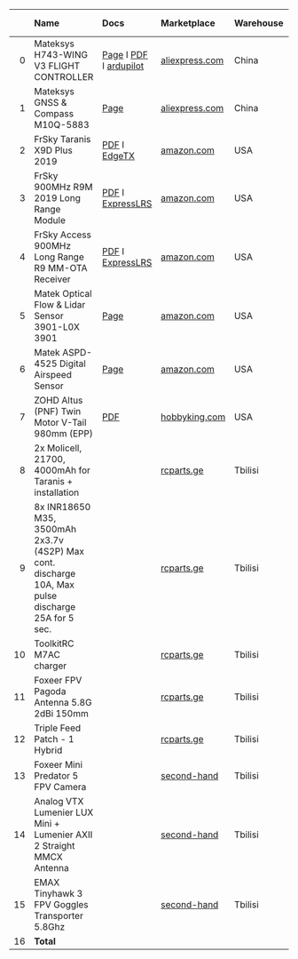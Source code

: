 |    | Name                                                                                               | Docs                                                                                                                                                                                                                                                                                                                                                                                                                                                                                                                                                                                                                  | Marketplace                                                                                                  | Warehouse   | Price       | Delivery period   | Delivery price   | Customs    | Amount      |
|---:|:---------------------------------------------------------------------------------------------------|:----------------------------------------------------------------------------------------------------------------------------------------------------------------------------------------------------------------------------------------------------------------------------------------------------------------------------------------------------------------------------------------------------------------------------------------------------------------------------------------------------------------------------------------------------------------------------------------------------------------------|:-------------------------------------------------------------------------------------------------------------|:------------|:------------|:------------------|:-----------------|:-----------|:------------|
|  0 | Mateksys H743-WING V3 FLIGHT CONTROLLER                                                            | [Page](https://www.mateksys.com/?portfolio=h743-wing-v2) I [PDF](https://manuals.plus/mateksys/h743-wing-flight-controller-manual) I [ardupilot](https://ardupilot.org/plane/docs/common-matekh743-wing.html)                                                                                                                                                                                                                                                                                                                                                                                                         | [aliexpress.com](https://aliexpress.ru/item/1005005001490298.html)                                           | China       | 96.9        | 14.0              | 0.0              | 0.7        | 97.6        |
|  1 | Mateksys GNSS & Compass M10Q-5883                                                                  | [Page](https://www.mateksys.com/?portfolio=m10q-5883#tab-id-2)                                                                                                                                                                                                                                                                                                                                                                                                                                                                                                                                                        | [aliexpress.com](https://aliexpress.ru/item/1005006723964557.html)                                           | China       | 35.9        | 16.0              | 0.0              | 0.7        | 36.6        |
|  2 | FrSky Taranis X9D Plus 2019                                                                        | [PDF](https://www.frsky-rc.com/taranis-x9d-plus-2019/) I [EdgeTX](https://edgetx.org/)                                                                                                                                                                                                                                                                                                                                                                                                                                                                                                                                | [amazon.com](https://www.amazon.com/dp/B07VRP1V76)                                                           | USA         | 229.99      | 21.0              | 11.56            | 52.08      | 293.63      |
|  3 | FrSky 900MHz R9M 2019 Long Range Module                                                            | [PDF](https://www.frsky-rc.com/product/r9m-2019/) I [ExpressLRS](https://www.expresslrs.org)                                                                                                                                                                                                                                                                                                                                                                                                                                                                                                                          | [amazon.com](https://www.amazon.com/dp/B07D32C3B7)                                                           | USA         | 36.2        | 18.0              | 10.0             | 5.7        | 51.9        |
|  4 | FrSky Access 900MHz Long Range R9 MM-OTA Receiver                                                  | [PDF](https://www.frsky-rc.com/r9-mm-ota/) I [ExpressLRS](https://www.expresslrs.org/quick-start/receivers/r9/)                                                                                                                                                                                                                                                                                                                                                                                                                                                                                                       | [amazon.com](https://www.amazon.com/dp/B07VT2HCTV)                                                           | USA         | 21.99       | 18.0              | 10.0             | 5.7        | 37.69       |
|  5 | Matek Optical Flow & Lidar Sensor 3901-L0X 3901                                                    | [Page](https://www.mateksys.com/?portfolio=3901-l0x#tab-id-3)                                                                                                                                                                                                                                                                                                                                                                                                                                                                                                                                                         | [amazon.com](https://www.amazon.com/dp/B0B9GFS8FM)                                                           | USA         | 31.99       | 17.0              | 1.45             | 0.7        | 34.14       |
|  6 | Matek ASPD-4525 Digital Airspeed Sensor                                                            | [Page](https://www.mateksys.com/?portfolio=aspd-4525)                                                                                                                                                                                                                                                                                                                                                                                                                                                                                                                                                                 | [amazon.com](https://www.amazon.com/dp/B0D78T7HCW)                                                           | USA         | 54.99       | 17.0              | 1.45             | 0.7        | 57.14       |
|  7 | ZOHD Altus (PNF) Twin Motor V-Tail 980mm (EPP)                                                     | [PDF](https://l.facebook.com/l.php?u=https%3A%2F%2Fdrive.google.com%2Ffile%2Fd%2F1o9iVULNvWvlIkzLx4z0SfLqaB5fUP1QO%2Fview%3Fusp%3Dshare_link%26fbclid%3DIwZXh0bgNhZW0CMTEAAR27qK-9gyLgz6k1Hk9XpmFKf0iGDDSdNFg03ZBjCnrFFRvP8Rw7KSO2xaA_aem_ZkzyKbDgk-Q9y78-9uz76w&h=AT3oa04dxnFz6JvTmFu6Gah8tSM_dQJ8egd3Or1bPX2JVz573rNQijDQGZ8444d5-axId01xJnT2956cGPpkTN_HxkW-NjSt6UabAirnY87A2BC_wEVPuXKSXXFo&__tn__=%2CmH-R&c[0]=AT0wx_nfuiPVjHkSG7TlffYug6crc8aCSAtq-a_rb7eQji0BqxW08DetMul6tyRUC7JuRq8Qp28seoUGhKQ4V5_C5B7SF3pSnWO9rDiE-yvPOEZ_v_U-H4GrgM6EciTziwKxkFkYWcFQLsTH3yjX66bkqvTGqks7hRkYSDKjWpyi5k9RKNcx_EiQy2b2kNsC) | [hobbyking.com](https://hobbyking.com/en_us/zohd-altus-pnf-twin-motor-v-tail-fpv-rc-airplane-980mm-epp.html) | USA         | 154.99      | 20.0              | 40.84            | 41.35      | 237.18      |
|  8 | 2x Molicell, 21700, 4000mAh for Taranis + installation                                             |                                                                                                                                                                                                                                                                                                                                                                                                                                                                                                                                                                                                                       | [rcparts.ge](https://rcparts.ge/)                                                                            | Tbilisi     | 28.0        | 0.0               | 0.0              | 0.0        | 28.0        |
|  9 | 8x INR18650 M35, 3500mAh 2x3.7v (4S2P) Max cont. discharge 10A, Max pulse discharge 25A for 5 sec. |                                                                                                                                                                                                                                                                                                                                                                                                                                                                                                                                                                                                                       | [rcparts.ge](https://rcparts.ge/)                                                                            | Tbilisi     | 72.08       | 0.0               | 0.0              | 0.0        | 72.08       |
| 10 | ToolkitRC M7AC charger                                                                             |                                                                                                                                                                                                                                                                                                                                                                                                                                                                                                                                                                                                                       | [rcparts.ge](https://www.toolkitrc.com/m7ac/)                                                                | Tbilisi     | 90.0        | 0.0               | 0.0              | 0.0        | 90.0        |
| 11 | Foxeer FPV Pagoda Antenna 5.8G 2dBi 150mm                                                          |                                                                                                                                                                                                                                                                                                                                                                                                                                                                                                                                                                                                                       | [rcparts.ge](https://rcparts.ge/?product=foxeer-pagoda-pro-5-8g-fpv-antenna-sma-angle-long-15cm)             | Tbilisi     | 18.0        | 0.0               | 0.0              | 0.0        | 18.0        |
| 12 | Triple Feed Patch - 1 Hybrid                                                                       |                                                                                                                                                                                                                                                                                                                                                                                                                                                                                                                                                                                                                       | [rcparts.ge](https://rcparts.ge)                                                                             | Tbilisi     | 18.0        | 0.0               | 0.0              | 0.0        | 18.0        |
| 13 | Foxeer Mini Predator 5 FPV Camera                                                                  |                                                                                                                                                                                                                                                                                                                                                                                                                                                                                                                                                                                                                       | [second-hand](https://t.me/fpv_georgia/18314)                                                                | Tbilisi     | 30.0        | 0.0               | 0.0              | 0.0        | 30.0        |
| 14 | Analog VTX Lumenier LUX Mini + Lumenier AXII 2 Straight MMCX Antenna                               |                                                                                                                                                                                                                                                                                                                                                                                                                                                                                                                                                                                                                       | [second-hand](https://t.me/fpv_georgia/18314)                                                                | Tbilisi     | 40.0        | 0.0               | 0.0              | 0.0        | 40.0        |
| 15 | EMAX Tinyhawk 3 FPV Goggles Transporter 5.8Ghz                                                     |                                                                                                                                                                                                                                                                                                                                                                                                                                                                                                                                                                                                                       | [second-hand](https://t.me/fpv_georgia/18314)                                                                | Tbilisi     | 54.0        | 0.0               | 0.0              | 0.0        | 54.0        |
| 16 | **Total**                                                                                          |                                                                                                                                                                                                                                                                                                                                                                                                                                                                                                                                                                                                                       |                                                                                                              |             | **1013.03** |                   | **75.30**        | **107.63** | **1195.96** |